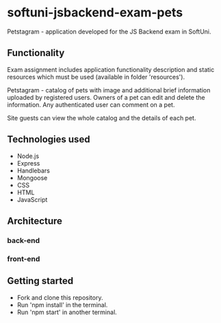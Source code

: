 # softuni-jsbackend-exam-pets

Petstagram - application developed for the JS Backend exam in SoftUni. 

## Functionality

Exam assignment includes application functionality description and static resources which must be used (available in folder 'resources'). 

Petstagram - catalog of pets with image and additional brief information uploaded by registered users. Owners of a pet can edit and delete the information. Any authenticated user can comment on a pet. 

Site guests can view the whole catalog and the details of each pet.

## Technologies used

- Node.js
- Express
- Handlebars
- Mongoose
- CSS
- HTML
- JavaScript

## Architecture 

### back-end



### front-end


## Getting started

- Fork and clone this repository.
- Run 'npm install' in the terminal.
- Run 'npm start' in another terminal.
